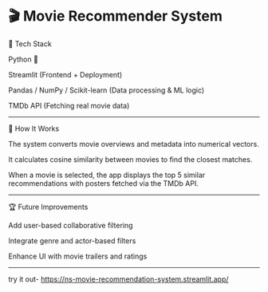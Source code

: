 # 🎬 Movie Recommender System

🧩 Tech Stack

Python 🐍

Streamlit (Frontend + Deployment)

Pandas / NumPy / Scikit-learn (Data processing & ML logic)

TMDb API (Fetching real movie data)
**********************************************************************************************************************
🧠 How It Works

The system converts movie overviews and metadata into numerical vectors.

It calculates cosine similarity between movies to find the closest matches.

When a movie is selected, the app displays the top 5 similar recommendations with posters fetched via the TMDb API.

**********************************************************************************************************************

🏆 Future Improvements

Add user-based collaborative filtering

Integrate genre and actor-based filters

Enhance UI with movie trailers and ratings

**********************************************************************************************************************

try it out- https://ns-movie-recommendation-system.streamlit.app/





